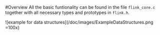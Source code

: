 #Overview
All the basic funtionality can be found in the file `flink_core.c` together with all necessary types and prototypes in `flink.h`.

![example for data structures](/doc/images/ExampleDataStructures.png  =100x)
